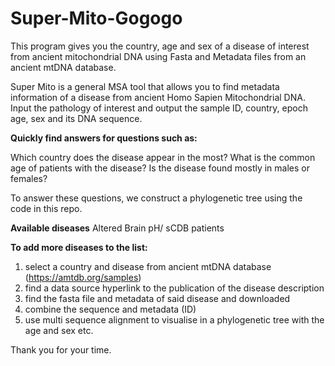 # Super-Mito-Gogogo
This program gives you the country, age and sex of a disease of interest from ancient mitochondrial DNA using Fasta and Metadata files from an ancient mtDNA database.

Super Mito is a general MSA tool that allows you to find metadata information of a disease from ancient Homo Sapien Mitochondrial DNA. Input the pathology of interest and output the sample ID, country, epoch age, sex and its DNA sequence.

**Quickly find answers for questions such as:** 

Which country does the disease appear in the most?
What is the common age of patients with the disease? 
Is the disease found mostly in males or females? 
 
To answer these questions, we construct a phylogenetic tree using the code in this repo. 
 
**Available diseases** 
Altered Brain pH/ sCDB patients 

**To add more diseases to the list:**

1. select a country and disease from ancient mtDNA database (https://amtdb.org/samples)
2. find a data source hyperlink to the publication of the disease description 
3. find the fasta file and metadata of said disease and downloaded
4. combine the sequence and metadata (ID)
5. use multi sequence alignment to visualise in a phylogenetic tree with the age and sex etc.

Thank you for your time.
